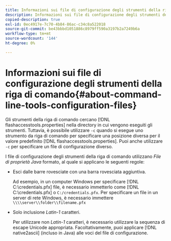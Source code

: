 ```yaml
---
title: Informazioni sui file di configurazione degli strumenti della riga di comando
description: Informazioni sui file di configurazione degli strumenti della riga di comando
copied-description: true
exl-id: 0ec4917e-7c70-4b84-86ac-c34c8a522018
source-git-commit: be43bbbd1051886c8979ff590a3197b2a7249b6a
workflow-type: tm+mt
source-wordcount: '144'
ht-degree: 0%

---
```


# Informazioni sui file di configurazione degli strumenti della riga di comando{#about-command-line-tools-configuration-files}

Gli strumenti della riga di comando cercano [!DNL flashaccesstools.properties] nella directory in cui vengono eseguiti gli strumenti. Tuttavia, è possibile utilizzare `-c` quando si esegue uno strumento da riga di comando per specificare una posizione diversa per il valore predefinito [!DNL flashaccesstools.properties]. Puoi anche utilizzare `-c` per specificare un file di configurazione diverso.

I file di configurazione degli strumenti della riga di comando utilizzano *File di proprietà Java* formato, al quale si applicano le seguenti regole:

* Esci dalle barre rovesciate con una barra rovesciata aggiuntiva.

   Ad esempio, in un computer Windows per specificare [!DNL C:\credentials.pfx] file, è necessario immetterlo come [!DNL C:\\credentials.pfx] o `C:/credentials.pfx`. Per specificare un file in un server di rete Windows, è necessario immettere `\\\\server\\folder\\filename.pfx`
* Solo inclusione *Latin-1* caratteri.

   Per utilizzare non *Latin-1* caratteri, è necessario utilizzare la sequenza di escape Unicode appropriata. Facoltativamente, puoi applicare [!DNL native2ascii] (incluso in Java) alle voci del file di configurazione.
